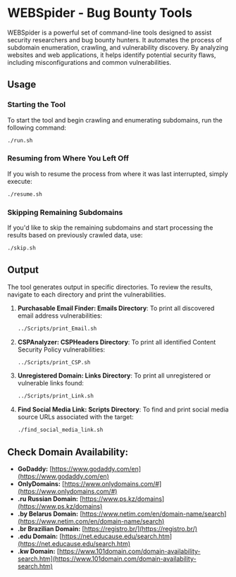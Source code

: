 # WEBSpider - Bug Bounty Tools

WEBSpider is a powerful set of command-line tools designed to assist security researchers and bug bounty hunters. It automates the process of subdomain enumeration, crawling, and vulnerability discovery. By analyzing websites and web applications, it helps identify potential security flaws, including misconfigurations and common vulnerabilities.

## Usage

### Starting the Tool
To start the tool and begin crawling and enumerating subdomains, run the following command:
```bash
./run.sh
```

### Resuming from Where You Left Off
If you wish to resume the process from where it was last interrupted, simply execute:
```bash
./resume.sh
```

### Skipping Remaining Subdomains
If you'd like to skip the remaining subdomains and start processing the results based on previously crawled data, use:
```bash
./skip.sh
```

## Output

The tool generates output in specific directories. To review the results, navigate to each directory and print the vulnerabilities.

1. **Purchasable Email Finder: Emails Directory**:
   To print all discovered email address vulnerabilities:
   ```bash
   ../Scripts/print_Email.sh
   ```

2. **CSPAnalyzer: CSPHeaders Directory**:
   To print all identified Content Security Policy vulnerabilities:
   ```bash
   ../Scripts/print_CSP.sh
   ```

3. **Unregistered Domain: Links Directory**:
   To print all unregistered or vulnerable links found:
   ```bash
   ../Scripts/print_Link.sh
   ```

4. **Find Social Media Link: Scripts Directory**:
   To find and print social media source URLs associated with the target:
   ```bash
   ./find_social_media_link.sh
   ```

## Check Domain Availability:

- **GoDaddy:** [https://www.godaddy.com/en](https://www.godaddy.com/en)
- **OnlyDomains:** [https://www.onlydomains.com/#](https://www.onlydomains.com/#)
- **.ru Russian Domain:** [https://www.ps.kz/domains](https://www.ps.kz/domains)
- **.by Belarus Domain:** [https://www.netim.com/en/domain-name/search](https://www.netim.com/en/domain-name/search)
- **.br Brazilian Domain:** [https://registro.br/](https://registro.br/)
- **.edu Domain:** [https://net.educause.edu/search.htm](https://net.educause.edu/search.htm)
- **.kw Domain:** [https://www.101domain.com/domain-availability-search.htm](https://www.101domain.com/domain-availability-search.htm)
